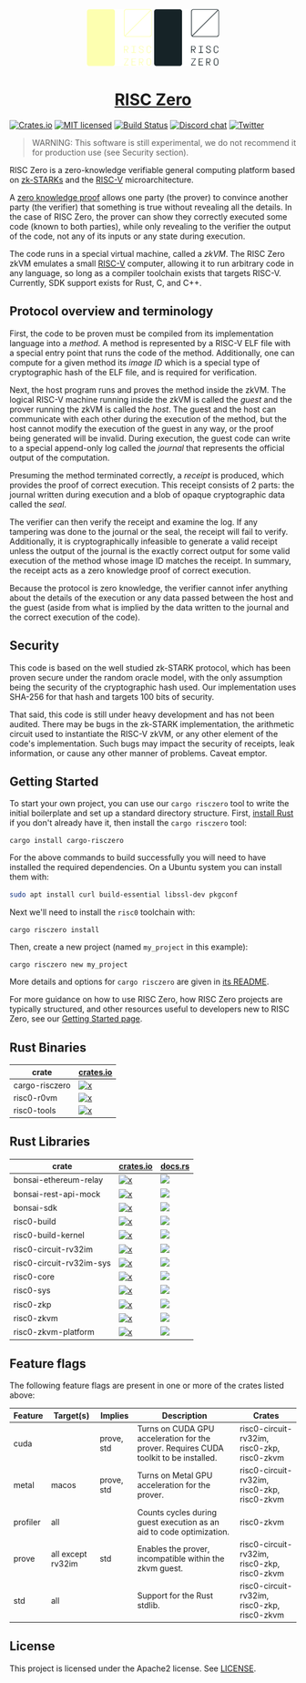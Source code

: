 <p align="center">
  <a href="https://risczero.com/#gh-dark-mode-only"><img src="docs/assets/RISC_Zero_Logo_darkmode.png" height="100"></a>
  <a href="https://risczero.com/#gh-light-mode-only"><img src="docs/assets/RISC_Zero_Logo_lightmode.png" height="100"></a>
</p>

<h1 align="center"><a href="https://risczero.com">RISC Zero</a></h1>

[![Crates.io][crates-badge]][crates-url]
[![MIT licensed][licence-badge]][licence-url]
[![Build Status][actions-badge]][actions-url]
[![Discord chat][discord-badge]][discord-url]
[![Twitter][twitter-badge]][twitter-url]

[crates-badge]: https://img.shields.io/badge/crates.io-v0.17-orange
[crates-url]: https://crates.io/crates/risc0-zkvm
[licence-badge]: https://img.shields.io/github/license/risc0/risc0?color=blue
[licence-url]: https://github.com/risc0/risc0/blob/main/LICENSE
[actions-badge]: https://img.shields.io/github/actions/workflow/status/risc0/risc0/main.yml?branch=main
[actions-url]: https://github.com/risc0/risc0/actions?query=workflow%3ACI+branch%3Amain
[discord-badge]: https://img.shields.io/discord/953703904086994974.svg?logo=discord&style=flat-square
[discord-url]: https://discord.gg/risczero
[twitter-badge]: https://img.shields.io/twitter/follow/risczero
[twitter-url]: https://twitter.com/risczero

[zk-proof]: https://en.wikipedia.org/wiki/Non-interactive_zero-knowledge_proof
[risc-v]: https://en.wikipedia.org/wiki/RISC-V
[crates.io]: https://crates.io
[cargo-risczero-readme]: https://github.com/risc0/risc0/blob/main/risc0/cargo-risczero/README.md
[website-getting-started]: https://dev.risczero.com/zkvm/quickstart
[examples]: https://github.com/risc0/risc0/tree/main/examples
[install-rust]: https://doc.rust-lang.org/cargo/getting-started/installation.html

> WARNING: This software is still experimental, we do not recommend it for
> production use (see Security section).

RISC Zero is a zero-knowledge verifiable general computing platform based on
[zk-STARKs][zk-proof] and the [RISC-V] microarchitecture.

A [zero knowledge proof][zk-proof] allows one party (the prover) to convince
another party (the verifier) that something is true without revealing all the
details.  In the case of RISC Zero, the prover can show they correctly executed
some code (known to both parties), while only revealing to the verifier the
output of the code, not any of its inputs or any state during execution.

The code runs in a special virtual machine, called a *zkVM*.  The RISC Zero zkVM
emulates a small [RISC-V] computer, allowing it to run arbitrary code in any
language, so long as a compiler toolchain exists that targets RISC-V. Currently,
SDK support exists for Rust, C, and C++.

## Protocol overview and terminology

First, the code to be proven must be compiled from its implementation language
into a *method*.  A method is represented by a RISC-V ELF file with a special
entry point that runs the code of the method.  Additionally, one can compute for
a given method its *image ID* which is a special type of cryptographic hash of
the ELF file, and is required for verification.

Next, the host program runs and proves the method inside the zkVM.  The logical
RISC-V machine running inside the zkVM is called the *guest* and the prover
running the zkVM is called the *host*.  The guest and the host can communicate
with each other during the execution of the method, but the host cannot modify
the execution of the guest in any way, or the proof being generated will be
invalid. During execution, the guest code can write to a special append-only log
called the *journal* that represents the official output of the computation.

Presuming the method terminated correctly, a *receipt* is produced, which
provides the proof of correct execution. This receipt consists of 2 parts: the
journal written during execution and a blob of opaque cryptographic data called
the *seal*.

The verifier can then verify the receipt and examine the log. If any tampering
was done to the journal or the seal, the receipt will fail to verify.
Additionally, it is cryptographically infeasible to generate a valid receipt
unless the output of the journal is the exactly correct output for some valid
execution of the method whose image ID matches the receipt. In summary, the
receipt acts as a zero knowledge proof of correct execution.

Because the protocol is zero knowledge, the verifier cannot infer anything about
the details of the execution or any data passed between the host and the guest
(aside from what is implied by the data written to the journal and the correct
execution of the code).

## Security

This code is based on the well studied zk-STARK protocol, which has been proven
secure under the random oracle model, with the only assumption being the
security of the cryptographic hash used.  Our implementation uses SHA-256 for
that hash and targets 100 bits of security.

That said, this code is still under heavy development and has not been audited.
There may be bugs in the zk-STARK implementation, the arithmetic circuit used to
instantiate the RISC-V zkVM, or any other element of the code's implementation.
Such bugs may impact the security of receipts, leak information, or cause any
other manner of problems.  Caveat emptor.

## Getting Started

To start your own project, you can use our `cargo risczero` tool to write the
initial boilerplate and set up a standard directory structure. First, [install
Rust][install-rust] if you don't already have it, then install the `cargo
risczero` tool:

```
cargo install cargo-risczero
```

For the above commands to build successfully you will need to have installed the
required dependencies. On a Ubuntu system you can install them with:

```bash
sudo apt install curl build-essential libssl-dev pkgconf
```

Next we'll need to install the `risc0` toolchain with:

```
cargo risczero install
```

Then, create a new project (named `my_project` in this example):

```
cargo risczero new my_project
```

More details and options for `cargo risczero` are given in
[its README][cargo-risczero-readme].

For more guidance on how to use RISC Zero, how RISC Zero projects are typically
structured, and other resources useful to developers new to RISC Zero, see our
[Getting Started page][website-getting-started].

## Rust Binaries

| crate          | [crates.io]                                                                                          |
| -------------- | ---------------------------------------------------------------------------------------------------- |
| cargo-risczero | [![x](https://img.shields.io/badge/crates.io-v0.17-orange)](https://crates.io/crates/cargo-risczero) |
| risc0-r0vm     | [![x](https://img.shields.io/badge/crates.io-v0.17-orange)](https://crates.io/crates/risc0-r0vm)     |
| risc0-tools    | [![x](https://img.shields.io/badge/crates.io-v0.17-orange)](https://crates.io/crates/risc0-tools)    |

## Rust Libraries

| crate                    | [crates.io]                                                                                                    | [docs.rs](https://docs.rs)                                                                              |
| ------------------------ | -------------------------------------------------------------------------------------------------------------- | ------------------------------------------------------------------------------------------------------- |
| bonsai-ethereum-relay    | [![x](https://img.shields.io/badge/crates.io-v0.3-orange)](https://crates.io/crates/bonsai-ethereum-relay)     | [![](https://img.shields.io/docsrs/bonsai-ethereum-relay)](https://docs.rs/bonsai-ethereum-relay)       |
| bonsai-rest-api-mock     | [![x](https://img.shields.io/badge/crates.io-v0.3-orange)](https://crates.io/crates/bonsai-rest-api-mock)      | [![](https://img.shields.io/docsrs/bonsai-rest-api-mock)](https://docs.rs/bonsai-rest-api-mock)         |
| bonsai-sdk               | [![x](https://img.shields.io/badge/crates.io-v0.3-orange)](https://crates.io/crates/bonsai-sdk)                | [![](https://img.shields.io/docsrs/bonsai-sdk)](https://docs.rs/bonsai-sdk)                             |
| risc0-build              | [![x](https://img.shields.io/badge/crates.io-v0.17-orange)](https://crates.io/crates/risc0-build)              | [![](https://img.shields.io/docsrs/risc0-build)](https://docs.rs/risc0-build)                           |
| risc0-build-kernel       | [![x](https://img.shields.io/badge/crates.io-v0.17-orange)](https://crates.io/crates/risc0-build-kernel)       | [![](https://img.shields.io/docsrs/risc0-build-kernel)](https://docs.rs/risc0-build-kernel)             |
| risc0-circuit-rv32im     | [![x](https://img.shields.io/badge/crates.io-v0.17-orange)](https://crates.io/crates/risc0-circuit-rv32im)     | [![](https://img.shields.io/docsrs/risc0-circuit-rv32im)](https://docs.rs/risc0-circuit-rv32im)         |
| risc0-circuit-rv32im-sys | [![x](https://img.shields.io/badge/crates.io-v0.17-orange)](https://crates.io/crates/risc0-circuit-rv32im-sys) | [![](https://img.shields.io/docsrs/risc0-circuit-rv32im-sys)](https://docs.rs/risc0-circuit-rv32im-sys) |
| risc0-core               | [![x](https://img.shields.io/badge/crates.io-v0.17-orange)](https://crates.io/crates/risc0-core)               | [![](https://img.shields.io/docsrs/risc0-core)](https://docs.rs/risc0-core)                             |
| risc0-sys                | [![x](https://img.shields.io/badge/crates.io-v0.17-orange)](https://crates.io/crates/risc0-sys)                | [![](https://img.shields.io/docsrs/risc0-sys)](https://docs.rs/risc0-sys)                               |
| risc0-zkp                | [![x](https://img.shields.io/badge/crates.io-v0.17-orange)](https://crates.io/crates/risc0-zkp)                | [![](https://img.shields.io/docsrs/risc0-zkp)](https://docs.rs/risc0-zkp)                               |
| risc0-zkvm               | [![x](https://img.shields.io/badge/crates.io-v0.17-orange)](https://crates.io/crates/risc0-zkvm)               | [![](https://img.shields.io/docsrs/risc0-zkvm)](https://docs.rs/risc0-zkvm)                             |
| risc0-zkvm-platform      | [![x](https://img.shields.io/badge/crates.io-v0.17-orange)](https://crates.io/crates/risc0-zkvm-platform)      | [![](https://img.shields.io/docsrs/risc0-zkvm-platform)](https://docs.rs/risc0-zkvm-platform)           |

## Feature flags

The following feature flags are present in one or more of the crates listed above:

| Feature  | Target(s)         | Implies    | Description                                                                           | Crates                                      |
| -------- | ----------------- | ---------- | ------------------------------------------------------------------------------------- | ------------------------------------------- |
| cuda     |                   | prove, std | Turns on CUDA GPU acceleration for the prover. Requires CUDA toolkit to be installed. | risc0-circuit-rv32im, risc0-zkp, risc0-zkvm |
| metal    | macos             | prove, std | Turns on Metal GPU acceleration for the prover.                                       | risc0-circuit-rv32im, risc0-zkp, risc0-zkvm |
| profiler | all               |            | Counts cycles during guest execution as an aid to code optimization.                  | risc0-zkvm                                  |
| prove    | all except rv32im | std        | Enables the prover, incompatible within the zkvm guest.                               | risc0-circuit-rv32im, risc0-zkp, risc0-zkvm |
| std      | all               |            | Support for the Rust stdlib.                                                          | risc0-circuit-rv32im, risc0-zkp, risc0-zkvm |

## License

This project is licensed under the Apache2 license. See [LICENSE](LICENSE).
